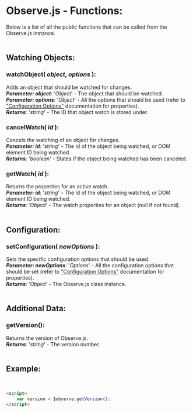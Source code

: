 # Observe.js - Functions:

Below is a list of all the public functions that can be called from the Observe.js instance.
<br>
<br>


## Watching Objects:

### **watchObject( *object*, *options* )**:
Adds an object that should be watched for changes.
<br>
***Parameter: object***: '*Object*' - The object that should be watched. 
<br>
***Parameter: options***: '*Object*' - All the options that should be used (refer to ["Configuration Options"](binding/options/OPTIONS.md) documentation for properties).
<br>
***Returns***: '*string*' - The ID that object watch is stored under.
<br>

### **cancelWatch( *id* )**:
Cancels the watching of an object for changes.
<br>
***Parameter: id***: '*string*' - The Id of the object being watched, or DOM element ID being watched.
<br>
***Returns***: '*boolean*' - States if the object being watched has been canceled.
<br>

### **getWatch( *id* )**:
Returns the properties for an active watch.
<br>
***Parameter: id***: '*string*' - The Id of the object being watched, or DOM element ID being watched.
<br>
***Returns***: '*Object*' - The watch properties for an object (null if not found).
<br>
<br>


## Configuration:

### **setConfiguration( *newOptions* )**:
Sets the specific configuration options that should be used.
<br>
***Parameter: newOptions***: '*Options*' - All the configuration options that should be set (refer to ["Configuration Options"](configuration/OPTIONS.md) documentation for properties).
<br>
***Returns***: '*Object*' - The Observe.js class instance.
<br>
<br>


## Additional Data:

### **getVersion()**:
Returns the version of Observe.js.
<br>
***Returns***: '*string*' - The version number.
<br>
<br>


## Example:
<br/>

```markdown
<script> 
    var version = $observe.getVersion();
</script>
```
